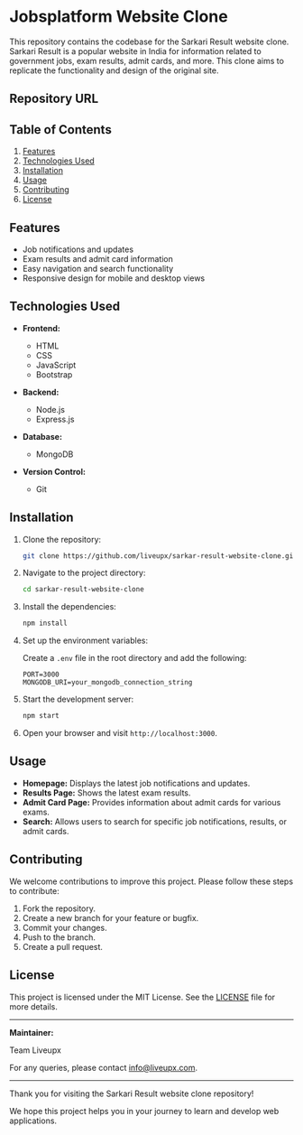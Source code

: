 # Jobsplatform Website Clone

This repository contains the codebase for the Sarkari Result website clone. Sarkari Result is a popular website in India for information related to government jobs, exam results, admit cards, and more. This clone aims to replicate the functionality and design of the original site.

## Repository URL


## Table of Contents

1. [Features](#features)
2. [Technologies Used](#technologies-used)
3. [Installation](#installation)
4. [Usage](#usage)
5. [Contributing](#contributing)
6. [License](#license)

## Features

- Job notifications and updates
- Exam results and admit card information
- Easy navigation and search functionality
- Responsive design for mobile and desktop views

## Technologies Used

- **Frontend:**
  - HTML
  - CSS
  - JavaScript
  - Bootstrap

- **Backend:**
  - Node.js
  - Express.js

- **Database:**
  - MongoDB

- **Version Control:**
  - Git

## Installation

1. Clone the repository:

    ```bash
    git clone https://github.com/liveupx/sarkar-result-website-clone.git
    ```

2. Navigate to the project directory:

    ```bash
    cd sarkar-result-website-clone
    ```

3. Install the dependencies:

    ```bash
    npm install
    ```

4. Set up the environment variables:

    Create a `.env` file in the root directory and add the following:

    ```plaintext
    PORT=3000
    MONGODB_URI=your_mongodb_connection_string
    ```

5. Start the development server:

    ```bash
    npm start
    ```

6. Open your browser and visit `http://localhost:3000`.

## Usage

- **Homepage:** Displays the latest job notifications and updates.
- **Results Page:** Shows the latest exam results.
- **Admit Card Page:** Provides information about admit cards for various exams.
- **Search:** Allows users to search for specific job notifications, results, or admit cards.

## Contributing

We welcome contributions to improve this project. Please follow these steps to contribute:

1. Fork the repository.
2. Create a new branch for your feature or bugfix.
3. Commit your changes.
4. Push to the branch.
5. Create a pull request.

## License

This project is licensed under the MIT License. See the [LICENSE](LICENSE) file for more details.

---

**Maintainer:**

Team Liveupx

For any queries, please contact [info@liveupx.com](mailto:info@liveupx.com).

---

Thank you for visiting the Sarkari Result website clone repository! 

We hope this project helps you in your journey to learn and develop web applications.
